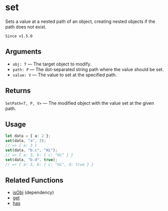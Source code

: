 # set

Sets a value at a nested path of an object, creating nested objects if the path
does not exist.

`Since v1.5.0`

## Arguments

- `obj: T` — The target object to modify.
- `path: P` — The dot-separated string path where the value should be set.
- `value: V` — The value to set at the specified path.

## Returns

`SetPath<T, P, V>` — The modified object with the value set at the given path.

## Usage

```ts
let data = { a: 2 };
set(data, "a", 3);
// => { a: 3 }
set(data, "b.c", "Hi");
// => { a: 3, b: { c: "Hi" } }
set(data, "b.d", true);
// => { a: 3, b: { c: "Hi", d: true } }
```

## Related Functions

- [isObj](isObj.md) (dependency)
- [get](get.md)
- [has](has.md)
